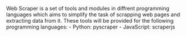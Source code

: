 Web Scraper is a set of tools and modules in diffrent programming languages which aims to simplify the task of scrapping web pages and extracting data from it.
These tools will be provided for the following programming languages:
    - Python: pyscraper
    - JavaScript: scraperjs


